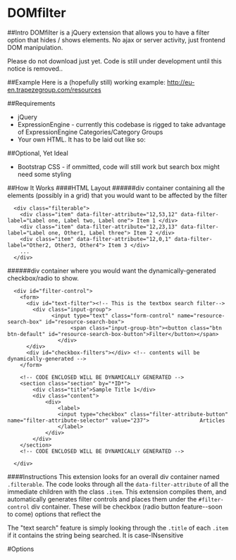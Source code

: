# DOMfilter

##Intro
DOMfilter is a jQuery extension that allows you to have a filter option that hides / shows elements. No ajax or server activity, just frontend DOM manipulation.

Please do not download just yet. Code is still under development until this notice is removed.. 

##Example
Here is a (hopefully still) working example: http://eu-en.trapezegroup.com/resources



##Requirements
* jQuery
* ExpressionEngine - currently this codebase is rigged to take advantage of ExpressionEngine Categories/Category Groups
* Your own HTML. It has to be laid out like so:

##Optional, Yet Ideal
* Bootstrap CSS - if ommitted, code will still work but search box might need some styling

##How It Works
####HTML Layout
######div container containing all the elements (possibly in a grid) that you would want to be affected by the filter
```
  <div class="filterable"> 
    <div class="item" data-filter-attribute="12,53,12" data-filter-label="Label one, Label two, Label one"> Item 1 </div>
    <div class="item" data-filter-attribute="12,23,13" data-filter-label="Label one, Other1, Label three"> Item 2 </div> 
    <div class="item" data-filter-attribute="12,0,1" data-filter-label="Other2, Other3, Other4"> Item 3 </div> 
    ...
  </div>
```

######div container where you would want the dynamically-generated checkbox/radio to show.

```
  <div id="filter-control">
    <form>
      <div id="text-filter"><!-- This is the textbox search filter-->
        <div class="input-group">
  			  <input type="text" class="form-control" name="resource-search-box" id="resource-search-box">
					<span class="input-group-btn"><button class="btn btn-default" id="resource-search-box-button">Filter</button></span>
				</div>
      </div>    
      <div id="checkbox-filters"></div> <!-- contents will be dynamically-generated -->
    </form>
    
    <!-- CODE ENCLOSED WILL BE DYNAMICALLY GENERATED -->
    <section class="section" by="*ID*">
    	<div class="title">Sample Title 1</div>
    	<div class="content">
    		<div>
    			<label>
    			<input type="checkbox" class="filter-attribute-button" name="filter-attribute-selector" value="237"> 				Articles
    			</label>
    		</div>
    	</div>
    </section>
    <!-- CODE ENCLOSED WILL BE DYNAMICALLY GENERATED -->
    
  </div>
```
####Instructions
This extension looks for an overall div container named `.filterable`. The code looks through all the `data-filter-attribute` of all the immediate children with the class `.item`. This extension compiles them, and automatically generates filter controls and places them under the `#filter-control` div container. These will be checkbox (radio button feature--soon to come) options that reflect the  

The "text search" feature is simply looking through the `.title` of each `.item` if it contains the string being searched. It is case-INsensitive

#Options


